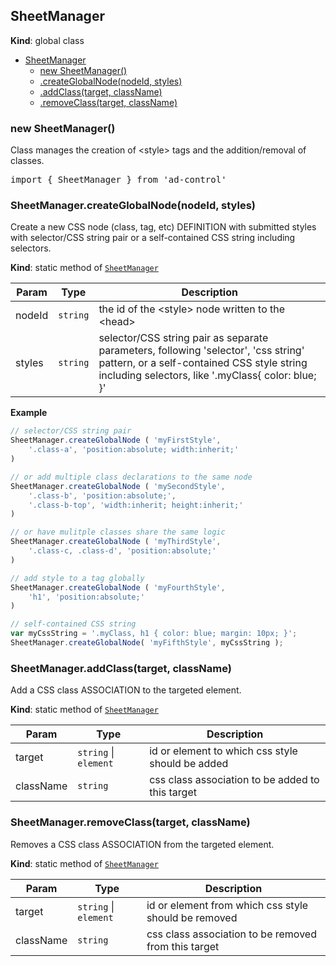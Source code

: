 <a name="SheetManager"></a>

## SheetManager
**Kind**: global class  

* [SheetManager](#SheetManager)
    * [new SheetManager()](#new_SheetManager_new)
    * [.createGlobalNode(nodeId, styles)](#SheetManager.createGlobalNode)
    * [.addClass(target, className)](#SheetManager.addClass)
    * [.removeClass(target, className)](#SheetManager.removeClass)

<a name="new_SheetManager_new"></a>

### new SheetManager()
Class manages the creation of &lt;style> tags and the addition/removal of classes.
<pre class="sunlight-highlight-javascript">
import { SheetManager } from 'ad-control'
</pre>

<a name="SheetManager.createGlobalNode"></a>

### SheetManager.createGlobalNode(nodeId, styles)
Create a new CSS node (class, tag, etc) DEFINITION with submitted styles with selector/CSS string
	pair or a self-contained CSS string including selectors.

**Kind**: static method of [<code>SheetManager</code>](#SheetManager)  

| Param | Type | Description |
| --- | --- | --- |
| nodeId | <code>string</code> | the id of the &lt;style> node written to the &lt;head> |
| styles | <code>string</code> | selector/CSS string pair as separate parameters, following 'selector', 'css string' pattern, 	or a self-contained CSS style string including selectors, like '.myClass{ color: blue; }' |

**Example**  
```js
// selector/CSS string pair
SheetManager.createGlobalNode ( 'myFirstStyle', 
	'.class-a', 'position:absolute; width:inherit;'
)

// or add multiple class declarations to the same node
SheetManager.createGlobalNode ( 'mySecondStyle', 
	'.class-b', 'position:absolute;',
	'.class-b-top', 'width:inherit; height:inherit;'
)

// or have mulitple classes share the same logic
SheetManager.createGlobalNode ( 'myThirdStyle', 
	'.class-c, .class-d', 'position:absolute;'
)

// add style to a tag globally
SheetManager.createGlobalNode ( 'myFourthStyle', 
	'h1', 'position:absolute;'
)

// self-contained CSS string
var myCssString = '.myClass, h1 { color: blue; margin: 10px; }';
SheetManager.createGlobalNode( 'myFifthStyle', myCssString );
```
<a name="SheetManager.addClass"></a>

### SheetManager.addClass(target, className)
Add a CSS class ASSOCIATION to the targeted element.

**Kind**: static method of [<code>SheetManager</code>](#SheetManager)  

| Param | Type | Description |
| --- | --- | --- |
| target | <code>string</code> \| <code>element</code> | id or element to which css style should be added |
| className | <code>string</code> | css class association to be added to this target |

<a name="SheetManager.removeClass"></a>

### SheetManager.removeClass(target, className)
Removes a CSS class ASSOCIATION from the targeted element.

**Kind**: static method of [<code>SheetManager</code>](#SheetManager)  

| Param | Type | Description |
| --- | --- | --- |
| target | <code>string</code> \| <code>element</code> | id or element from which css style should be removed |
| className | <code>string</code> | css class association to be removed from this target |

